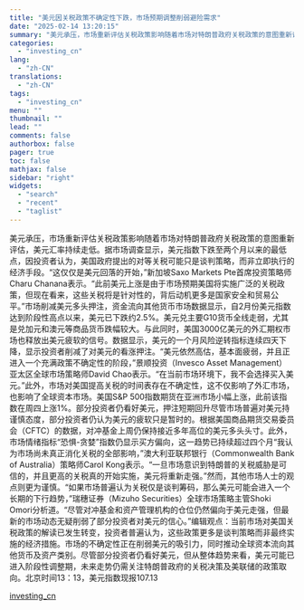 ```yaml
---
title: "美元因关税政策不确定性下跌，市场预期调整削弱避险需求"
date: "2025-02-14 13:20:15"
summary: "美元承压，市场重新评估关税政策影响随着市场对特朗普政府关税政策的意图重新评估，美元汇率持续走低。据市..."
categories:
  - "investing_cn"
lang:
  - "zh-CN"
translations:
  - "zh-CN"
tags:
  - "investing_cn"
menu: ""
thumbnail: ""
lead: ""
comments: false
authorbox: false
pager: true
toc: false
mathjax: false
sidebar: "right"
widgets:
  - "search"
  - "recent"
  - "taglist"
---
```


美元承压，市场重新评估关税政策影响随着市场对特朗普政府关税政策的意图重新评估，美元汇率持续走低。据市场调查显示，美元指数下跌至两个月以来的最低点，因投资者认为，美国政府提出的对等关税可能只是谈判策略，而非立即执行的经济手段。“这仅仅是美元回落的开始，”新加坡Saxo Markets Pte首席投资策略师Charu Chanana表示。“此前美元上涨是由于市场预期美国将实施广泛的关税政策，但现在看来，这些关税将是针对性的，背后动机更多是国家安全和贸易公平。”市场削减美元多头押注，资金流向其他货币市场数据显示，自2月份美元指数达到阶段性高点以来，美元已下跌约2.5%。美元兑主要G10货币全线走弱，尤其是兑加元和澳元等商品货币跌幅较大。与此同时，美国3000亿美元的外汇期权市场也释放出美元疲软的信号。数据显示，美元的一个月风险逆转指标连续四天下降，显示投资者削减了对美元的看涨押注。“美元依然高估，基本面疲弱，并且正进入一个充满政策不确定性的阶段，”景顺投资（Invesco Asset Management）亚太区全球市场策略师David Chao表示。“在当前市场环境下，我不会选择买入美元。”此外，市场对美国提高关税的时间表存在不确定性，这不仅影响了外汇市场，也影响了全球资本市场。美国S&P 500指数期货在亚洲市场小幅上涨，此前该指数在周四上涨1%。部分投资者仍看好美元，押注短期回升尽管市场普遍对美元持谨慎态度，部分投资者仍认为美元的疲软只是暂时的。根据美国商品期货交易委员会（CFTC）的数据，对冲基金上周仍保持接近多年高位的美元多头头寸。此外，市场情绪指标“恐惧-贪婪”指数仍显示买方偏向，这一趋势已持续超过四个月“我认为市场尚未真正消化关税的全部影响，”澳大利亚联邦银行（Commonwealth Bank of Australia）策略师Carol Kong表示。“一旦市场意识到特朗普的关税威胁是可信的，并且更高的关税真的开始实施，美元将重新走强。”然而，其他市场人士的观点则更为谨慎。“如果市场普遍认为关税仅是谈判筹码，那么美元可能会进入一个长期的下行趋势，”瑞穗证券（Mizuho Securities）全球市场策略主管Shoki Omori分析道。“尽管对冲基金和资产管理机构的仓位仍然偏向于美元走强，但最新的市场动态无疑削弱了部分投资者对美元的信心。”编辑观点：当前市场对美国关税政策的解读已发生转变，投资者普遍认为，这些政策更多是谈判策略而非最终实施的经济措施。市场的不确定性正在削弱美元的吸引力，同时推动全球资本流向其他货币及资产类别。尽管部分投资者仍看好美元，但从整体趋势来看，美元可能已进入阶段性调整期，未来走势仍需关注特朗普政府的关税决策及美联储的政策取向。北京时间13：13，美元指数现报107.13

[investing_cn](https://cn.investing.com/news/forex-news/article-2671446)

